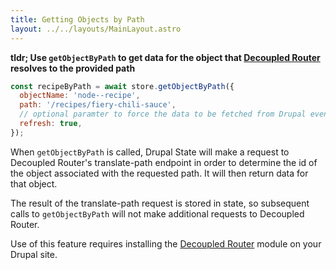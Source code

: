 ```yaml
---
title: Getting Objects by Path
layout: ../../layouts/MainLayout.astro
---
```


**tldr; Use `getObjectByPath` to get data for the object that
[Decoupled Router](https://www.drupal.org/project/decoupled_router) resolves to
the provided path**

```js
const recipeByPath = await store.getObjectByPath({
  objectName: 'node--recipe',
  path: '/recipes/fiery-chili-sauce',
  // optional paramter to force the data to be fetched from Drupal even if it exists in the local store.
  refresh: true,
});
```

When `getObjectByPath` is called, Drupal State will make a request to Decoupled
Router's translate-path endpoint in order to determine the id of the object
associated with the requested path. It will then return data for that object.

The result of the translate-path request is stored in state, so subsequent calls
to `getObjectByPath` will not make additional requests to Decoupled Router.

Use of this feature requires installing the
[Decoupled Router](https://www.drupal.org/project/decoupled_router) module on
your Drupal site.
